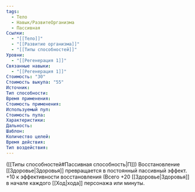 ```yaml
---
tags:
  - Тело
  - Навык/РазвитеОрганизма
  - Пассивная
Ссылки:
  - "[[Тело]]"
  - "[[Развитие организма]]"
  - "[[Типы способностей]]"
Уровни:
  - "[[Регенерация 1]]"
Связанные навыки:
  - "[[Регенерация 1]]"
Стоимость: "30"
Стоимость выкупа: "55"
Источник:
Тип способности:
Время применения:
Стоимость применения:
Используемый пул:
Стоимость пула:
Характеристики:
Дальность:
Шаблон:
Количество целей:
Время действия:
Тип воздействия:
---
```

([[Типы способностей#Пассивная способность|П]]) Восстановление [[Здоровье|Здоровья]] превращается в постоянный пассивный эффект. +10 к эффективности восстановления (Всего +20 [[Здоровье|Здоровья]]  в начале каждого [[Ход|хода]] персонажа или минуты.